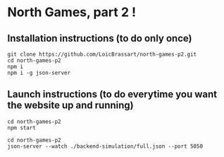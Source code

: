 # North Games, part 2 !

## Installation instructions (to do only once)

```
git clone https://github.com/LoicBrassart/north-games-p2.git
cd north-games-p2
npm i
npm i -g json-server
```

## Launch instructions (to do everytime you want the website up and running)

```
cd north-games-p2
npm start
```

```
cd north-games-p2
json-server --watch ./backend-simulation/full.json --port 5050
```
